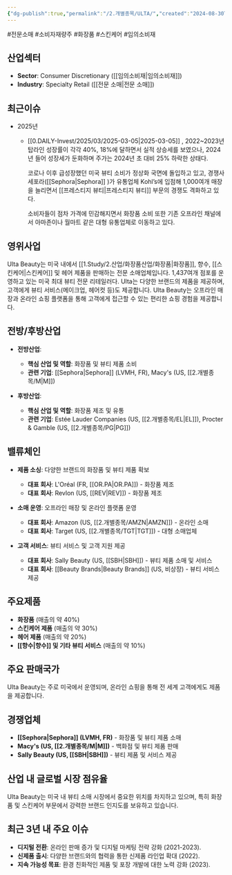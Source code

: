 ```yaml
---
{"dg-publish":true,"permalink":"/2.개별종목/ULTA/","created":"2024-08-30T11:10:34.024+09:00","updated":"2025-07-29T21:37:05.325+09:00"}
---
```


#전문소매 #소비자재량주 #화장품 #스킨케어 #임의소비재

## 산업섹터

- **Sector**: Consumer Discretionary ([[임의소비재\|임의소비재]])
- **Industry**: Specialty Retail ([[전문 소매\|전문 소매]])


## 최근이슈

- 2025년
	- [[0.DAILY-Invest/2025/03/2025-03-05\|2025-03-05]] , 2022~2023년 탑라인 성장률이 각각 40%, 18%에 달하면서 실적 상승세를 보였으나, 2024년 들어 성장세가 둔화하며 주가는 2024년 초 대비 25% 하락한 상태다.
	  
	  코로나 이후 급성장했던 미국 뷰티 소비가 정상화 국면에 돌입하고 있고, 경쟁사 세포라([[Sephora\|Sephora]] )가 유통업체 Kohl’s에 입점해 1,000여개 매장을 늘리면서 [[프레스티지 뷰티\|프레스티지 뷰티]] 부문의 경쟁도 격화하고 있다.
	  
	  소비자들이 점차 가격에 민감해지면서 화장품 소비 또한 기존 오프라인 채널에서 아마존이나 월마트 같은 대형 유통업체로 이동하고 있다.



## 영위사업

Ulta Beauty는 미국 내에서 [[1.Study/2.산업/화장품산업/화장품\|화장품]], 향수, [[스킨케어\|스킨케어]] 및 헤어 제품을 판매하는 전문 소매업체입니다. 1,437여개 점포를 운영하고 있는 미국 최대 뷰티 전문 리테일러다. Ulta는 다양한 브랜드의 제품을 제공하며, 고객에게 뷰티 서비스(메이크업, 헤어컷 등)도 제공합니다. Ulta Beauty는 오프라인 매장과 온라인 쇼핑 플랫폼을 통해 고객에게 접근할 수 있는 편리한 쇼핑 경험을 제공합니다.

## 전방/후방산업

- **전방산업**:
    
    - **핵심 산업 및 역할**: 화장품 및 뷰티 제품 소비
    - **관련 기업**: [[Sephora\|Sephora]] (LVMH, FR), Macy's (US, [[2.개별종목/M\|M]])

- **후방산업**:
    
    - **핵심 산업 및 역할**: 화장품 제조 및 유통
    - **관련 기업**: Estée Lauder Companies (US, [[2.개별종목/EL\|EL]]), Procter & Gamble (US, [[2.개별종목/PG\|PG]])

## 밸류체인

- **제품 소싱**: 다양한 브랜드의 화장품 및 뷰티 제품 확보
    
    - **대표 회사**: L'Oréal (FR, [[OR.PA\|OR.PA]]) - 화장품 제조
    - **대표 회사**: Revlon (US, [[REV\|REV]]) - 화장품 제조
    
- **소매 운영**: 오프라인 매장 및 온라인 플랫폼 운영
    
    - **대표 회사**: Amazon (US, [[2.개별종목/AMZN\|AMZN]]) - 온라인 소매
    - **대표 회사**: Target (US, [[2.개별종목/TGT\|TGT]]) - 대형 소매업체
    
- **고객 서비스**: 뷰티 서비스 및 고객 지원 제공
    
    - **대표 회사**: Sally Beauty (US, [[SBH\|SBH]]) - 뷰티 제품 소매 및 서비스
    - **대표 회사**: [[Beauty Brands\|Beauty Brands]] (US, 비상장) - 뷰티 서비스 제공
    

## 주요제품

- **화장품** (매출의 약 40%)
- **스킨케어 제품** (매출의 약 30%)
- **헤어 제품** (매출의 약 20%)
- **[[향수\|향수]] 및 기타 뷰티 서비스** (매출의 약 10%)

## 주요 판매국가

Ulta Beauty는 주로 미국에서 운영되며, 온라인 쇼핑을 통해 전 세계 고객에게도 제품을 제공합니다.

## 경쟁업체

- **[[Sephora\|Sephora]] (LVMH, FR)** - 화장품 및 뷰티 제품 소매
- **Macy's (US, [[2.개별종목/M\|M]])** - 백화점 및 뷰티 제품 판매
- **Sally Beauty (US, [[SBH\|SBH]])** - 뷰티 제품 및 서비스 제공

## 산업 내 글로벌 시장 점유율

Ulta Beauty는 미국 내 뷰티 소매 시장에서 중요한 위치를 차지하고 있으며, 특히 화장품 및 스킨케어 부문에서 강력한 브랜드 인지도를 보유하고 있습니다.

## 최근 3년 내 주요 이슈

- **디지털 전환**: 온라인 판매 증가 및 디지털 마케팅 전략 강화 (2021-2023).
- **신제품 출시**: 다양한 브랜드와의 협력을 통한 신제품 라인업 확대 (2022).
- **지속 가능성 목표**: 환경 친화적인 제품 및 포장 개발에 대한 노력 강화 (2023).